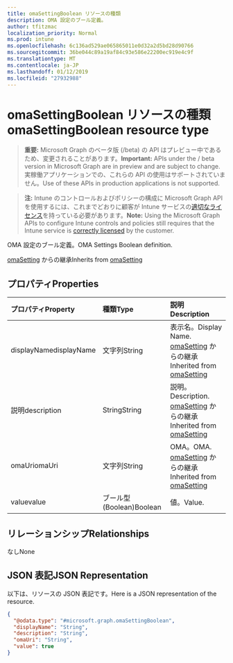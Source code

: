 ```yaml
---
title: omaSettingBoolean リソースの種類
description: OMA 設定のブール定義。
author: tfitzmac
localization_priority: Normal
ms.prod: intune
ms.openlocfilehash: 6c136ad529ae065865011e0d32a2d5bd28d90766
ms.sourcegitcommit: 36be044c89a19af84c93e586e22200ec919e4c9f
ms.translationtype: MT
ms.contentlocale: ja-JP
ms.lasthandoff: 01/12/2019
ms.locfileid: "27932988"
---
```

# <a name="omasettingboolean-resource-type"></a><span data-ttu-id="bfb86-103">omaSettingBoolean リソースの種類</span><span class="sxs-lookup"><span data-stu-id="bfb86-103">omaSettingBoolean resource type</span></span>

> <span data-ttu-id="bfb86-104">**重要:** Microsoft Graph のベータ版 (/beta) の API はプレビュー中であるため、変更されることがあります。</span><span class="sxs-lookup"><span data-stu-id="bfb86-104">**Important:** APIs under the / beta version in Microsoft Graph are in preview and are subject to change.</span></span> <span data-ttu-id="bfb86-105">実稼働アプリケーションでの、これらの API の使用はサポートされていません。</span><span class="sxs-lookup"><span data-stu-id="bfb86-105">Use of these APIs in production applications is not supported.</span></span>

> <span data-ttu-id="bfb86-106">**注:** Intune のコントロールおよびポリシーの構成に Microsoft Graph API を使用するには、これまでどおりに顧客が Intune サービスの[適切なライセンス](https://go.microsoft.com/fwlink/?linkid=839381)を持っている必要があります。</span><span class="sxs-lookup"><span data-stu-id="bfb86-106">**Note:** Using the Microsoft Graph APIs to configure Intune controls and policies still requires that the Intune service is [correctly licensed](https://go.microsoft.com/fwlink/?linkid=839381) by the customer.</span></span>

<span data-ttu-id="bfb86-107">OMA 設定のブール定義。</span><span class="sxs-lookup"><span data-stu-id="bfb86-107">OMA Settings Boolean definition.</span></span>

<span data-ttu-id="bfb86-108">[omaSetting](../resources/intune-deviceconfig-omasetting.md) からの継承</span><span class="sxs-lookup"><span data-stu-id="bfb86-108">Inherits from [omaSetting](../resources/intune-deviceconfig-omasetting.md)</span></span>

## <a name="properties"></a><span data-ttu-id="bfb86-109">プロパティ</span><span class="sxs-lookup"><span data-stu-id="bfb86-109">Properties</span></span>
|<span data-ttu-id="bfb86-110">プロパティ</span><span class="sxs-lookup"><span data-stu-id="bfb86-110">Property</span></span>|<span data-ttu-id="bfb86-111">種類</span><span class="sxs-lookup"><span data-stu-id="bfb86-111">Type</span></span>|<span data-ttu-id="bfb86-112">説明</span><span class="sxs-lookup"><span data-stu-id="bfb86-112">Description</span></span>|
|:---|:---|:---|
|<span data-ttu-id="bfb86-113">displayName</span><span class="sxs-lookup"><span data-stu-id="bfb86-113">displayName</span></span>|<span data-ttu-id="bfb86-114">文字列</span><span class="sxs-lookup"><span data-stu-id="bfb86-114">String</span></span>|<span data-ttu-id="bfb86-115">表示名。</span><span class="sxs-lookup"><span data-stu-id="bfb86-115">Display Name.</span></span> <span data-ttu-id="bfb86-116">[omaSetting](../resources/intune-deviceconfig-omasetting.md) からの継承</span><span class="sxs-lookup"><span data-stu-id="bfb86-116">Inherited from [omaSetting](../resources/intune-deviceconfig-omasetting.md)</span></span>|
|<span data-ttu-id="bfb86-117">説明</span><span class="sxs-lookup"><span data-stu-id="bfb86-117">description</span></span>|<span data-ttu-id="bfb86-118">String</span><span class="sxs-lookup"><span data-stu-id="bfb86-118">String</span></span>|<span data-ttu-id="bfb86-119">説明。</span><span class="sxs-lookup"><span data-stu-id="bfb86-119">Description.</span></span> <span data-ttu-id="bfb86-120">[omaSetting](../resources/intune-deviceconfig-omasetting.md) からの継承</span><span class="sxs-lookup"><span data-stu-id="bfb86-120">Inherited from [omaSetting](../resources/intune-deviceconfig-omasetting.md)</span></span>|
|<span data-ttu-id="bfb86-121">omaUri</span><span class="sxs-lookup"><span data-stu-id="bfb86-121">omaUri</span></span>|<span data-ttu-id="bfb86-122">文字列</span><span class="sxs-lookup"><span data-stu-id="bfb86-122">String</span></span>|<span data-ttu-id="bfb86-123">OMA。</span><span class="sxs-lookup"><span data-stu-id="bfb86-123">OMA.</span></span> <span data-ttu-id="bfb86-124">[omaSetting](../resources/intune-deviceconfig-omasetting.md) からの継承</span><span class="sxs-lookup"><span data-stu-id="bfb86-124">Inherited from [omaSetting](../resources/intune-deviceconfig-omasetting.md)</span></span>|
|<span data-ttu-id="bfb86-125">value</span><span class="sxs-lookup"><span data-stu-id="bfb86-125">value</span></span>|<span data-ttu-id="bfb86-126">ブール型 (Boolean)</span><span class="sxs-lookup"><span data-stu-id="bfb86-126">Boolean</span></span>|<span data-ttu-id="bfb86-127">値。</span><span class="sxs-lookup"><span data-stu-id="bfb86-127">Value.</span></span>|

## <a name="relationships"></a><span data-ttu-id="bfb86-128">リレーションシップ</span><span class="sxs-lookup"><span data-stu-id="bfb86-128">Relationships</span></span>
<span data-ttu-id="bfb86-129">なし</span><span class="sxs-lookup"><span data-stu-id="bfb86-129">None</span></span>
## <a name="json-representation"></a><span data-ttu-id="bfb86-130">JSON 表記</span><span class="sxs-lookup"><span data-stu-id="bfb86-130">JSON Representation</span></span>
<span data-ttu-id="bfb86-131">以下は、リソースの JSON 表記です。</span><span class="sxs-lookup"><span data-stu-id="bfb86-131">Here is a JSON representation of the resource.</span></span>
<!-- {
  "blockType": "resource",
  "@odata.type": "microsoft.graph.omaSettingBoolean"
}
-->
``` json
{
  "@odata.type": "#microsoft.graph.omaSettingBoolean",
  "displayName": "String",
  "description": "String",
  "omaUri": "String",
  "value": true
}
```





